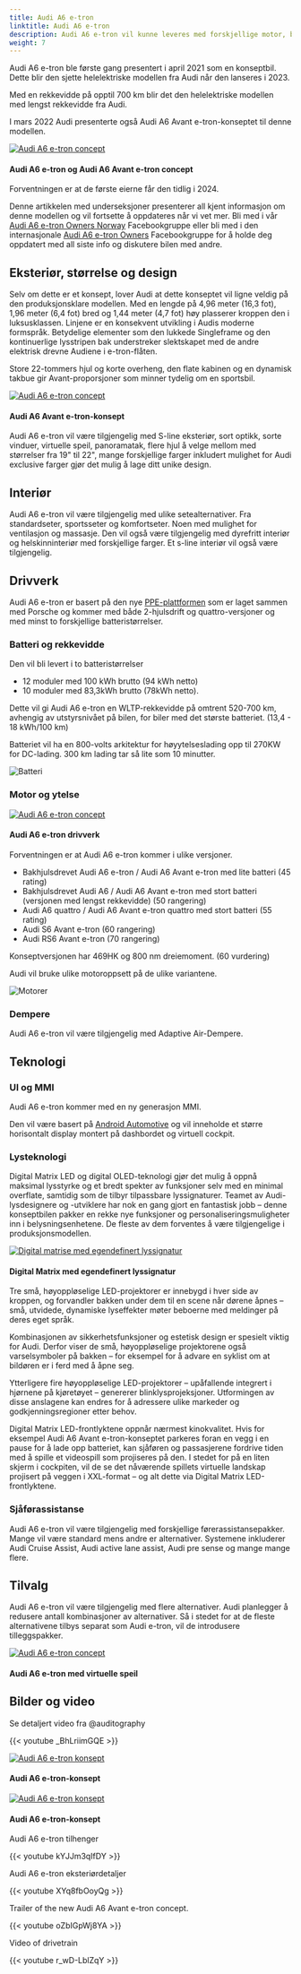 ```yaml
---
title: Audi A6 e-tron
linktitle: Audi A6 e-tron
description: Audi A6 e-tron vil kunne leveres med forskjellige motor, batteri, teknologi og design alternativer og ha rekkevidde på opptil 700km.
weight: 7
---
```

<!-- markdownlint-disable MD033 -->
Audi A6 e-tron ble første gang presentert i april 2021 som en konseptbil. Dette blir den sjette helelektriske modellen fra Audi når den lanseres i 2023.

Med en rekkevidde på opptil 700 km blir det den helelektriske modellen med lengst rekkevidde fra Audi.

I mars 2022 Audi presenterte også Audi A6 Avant e-tron-konseptet til denne modellen.

<figur>
    <a href="https://media.electrichasgoneaudi.net/multimedia/models/a6-e-tron/a6-etron-7.jpg">
        <img src="https://media.electrichasgoneaudi.net/multimedia/models/a6-e-tron/a6-etron-7s.jpg" alt="Audi A6 e-tron concept" title="Audi A6 e- tron-konsept">
    </a>
    <figcaption><h4>Audi A6 e-tron og Audi A6 Avant e-tron concept</h4></figcaption>
</figur>

Forventningen er at de første eierne får den tidlig i 2024.

Denne artikkelen med underseksjoner presenterer all kjent informasjon om denne modellen og vil fortsette å oppdateres når vi vet mer.
Bli med i vår [Audi A6 e-tron Owners Norway](https://www.facebook.com/groups/752306502112784) Facebookgruppe eller bli med i den internasjonale [Audi A6 e-tron Owners](https://www.facebook.com/groups/5590477234297637) Facebookgruppe for å holde deg oppdatert med all siste info og diskutere bilen med andre.

## Eksteriør, størrelse og design

Selv om dette er et konsept, lover Audi at dette konseptet vil ligne veldig på den produksjonsklare modellen. Med en lengde på 4,96 meter (16,3 fot), 1,96 meter (6,4 fot) bred og 1,44 meter (4,7 fot) høy plasserer kroppen den i luksusklassen. Linjene er en konsekvent utvikling i Audis moderne formspråk. Betydelige elementer som den lukkede Singleframe og den kontinuerlige lysstripen bak understreker slektskapet med de andre elektrisk drevne Audiene i e-tron-flåten.

Store 22-tommers hjul og korte overheng, den flate kabinen og en dynamisk takbue gir Avant-proporsjoner som minner tydelig om en sportsbil.

<figur>
    <a href="https://media.electrichasgoneaudi.net/multimedia/models/a6-e-tron/a6-etron-6.jpg">
        <img src="https://media.electrichasgoneaudi.net/multimedia/models/a6-e-tron/a6-etron-6s.jpg" alt="Audi A6 e-tron concept" title="Audi A6 e- tron-konsept">
    </a>
    <figcaption><h4>Audi A6 Avant e-tron-konsept</h4></figcaption>
</figur>

Audi A6 e-tron vil være tilgjengelig med S-line eksteriør, sort optikk, sorte vinduer, virtuelle speil, panoramatak, flere hjul å velge mellom med størrelser fra 19" til 22", mange forskjellige farger inkludert mulighet for Audi exclusive farger gjør det mulig å lage ditt unike design.

## Interiør

Audi A6 e-tron vil være tilgjengelig med ulike setealternativer. Fra standardseter, sportsseter og komfortseter. Noen med mulighet for ventilasjon og massasje. Den vil også være tilgjengelig med dyrefritt interiør og helskinninteriør med forskjellige farger. Et s-line interiør vil også være tilgjengelig.

## Drivverk

Audi A6 e-tron er basert på den nye [PPE-plattformen](../../technology/bev-platforms/ppe/) som er laget sammen med Porsche og kommer med både 2-hjulsdrift og quattro-versjoner og med minst to forskjellige batteristørrelser.

### Batteri og rekkevidde

Den vil bli levert i to batteristørrelser

- 12 moduler med 100 kWh brutto (94 kWh netto)
- 10 moduler med 83,3kWh brutto (78kWh netto).

Dette vil gi Audi A6 e-tron en WLTP-rekkevidde på omtrent 520-700 km, avhengig av utstyrsnivået på bilen, for biler med det største batteriet. (13,4 - 18 kWh/100 km)

Batteriet vil ha en 800-volts arkitektur for høyytelseslading opp til 270KW for DC-lading. 300 km lading tar så lite som 10 minutter.

![Batteri](https://media.electrichasgoneaudi.net/multimedia/models/a6-e-tron/battery.png "Audi A6 e-tron batteri med 12 moduler og 100kWh brutto")

### Motor og ytelse

<figur>
    <a href="https://media.electrichasgoneaudi.net/multimedia/technology/bev-platforms/ppe/drivetrain.jpgg">
        <img src="https://media.electrichasgoneaudi.net/multimedia/technology/bev-platforms/ppe/drivetrains.jpg" alt="Audi A6 e-tron concept" title="Audi A6 e-tron concept">
    </a>
     <figcaption><h4>Audi A6 e-tron drivverk</h4></figcaption>
</figur>

Forventningen er at Audi A6 e-tron kommer i ulike versjoner.

- Bakhjulsdrevet Audi A6 e-tron / Audi A6 Avant e-tron med lite batteri (45 rating)
- Bakhjulsdrevet Audi A6 / Audi A6 Avant e-tron med stort batteri (versjonen med lengst rekkevidde) (50 rangering)
- Audi A6 quattro / Audi A6 Avant e-tron quattro med stort batteri (55 rating)
- Audi S6 Avant e-tron (60 rangering)
- Audi RS6 Avant e-tron (70 rangering)

Konseptversjonen har 469HK og 800 nm dreiemoment. (60 vurdering)

Audi vil bruke ulike motoroppsett på de ulike variantene.

![Motorer](https://media.electrichasgoneaudi.net/multimedia/models/a6-e-tron/motors.jpg "Motorer for Audi A6 e-tron")

### Dempere

Audi A6 e-tron vil være tilgjengelig med Adaptive Air-Dempere.

## Teknologi

### UI og MMI

Audi A6 e-tron kommer med en ny generasjon MMI.

Den vil være basert på [Android Automotive](https://source.android.com/devices/automotive/start/what_automotive) og vil inneholde
et større horisontalt display montert på dashbordet og virtuell cockpit.

### Lysteknologi

Digital Matrix LED og digital OLED-teknologi gjør det mulig å oppnå maksimal lysstyrke og et bredt spekter av funksjoner selv med en minimal overflate, samtidig som de tilbyr tilpassbare lyssignaturer. Teamet av Audi-lysdesignere og -utviklere har nok en gang gjort en fantastisk jobb – denne konseptbilen pakker en rekke nye funksjoner og personaliseringsmuligheter inn i belysningsenhetene. De fleste av dem forventes å være tilgjengelige i produksjonsmodellen.

<figur>
    <a href="https://media.electrichasgoneaudi.net/multimedia/models/a6-e-tron/a6-etron-8.jpg">
        <img src="https://media.electrichasgoneaudi.net/multimedia/models/a6-e-tron/a6-etron-8s.jpg" alt="Digital matrise med egendefinert lyssignatur" title="Digital matrise med tilpasset lyssignatur">
    </a>
    <figcaption><h4>Digital Matrix med egendefinert lyssignatur</h4></figcaption>
</figur>

Tre små, høyoppløselige LED-projektorer er innebygd i hver side av kroppen, og forvandler bakken under dem til en scene når dørene åpnes – små, utvidede, dynamiske lyseffekter møter beboerne med meldinger på deres eget språk.

Kombinasjonen av sikkerhetsfunksjoner og estetisk design er spesielt viktig for Audi. Derfor viser de små, høyoppløselige projektorene også varselsymboler på bakken – for eksempel for å advare en syklist om at bildøren er i ferd med å åpne seg.

Ytterligere fire høyoppløselige LED-projektorer – upåfallende integrert i hjørnene på kjøretøyet – genererer blinklysprojeksjoner. Utformingen av disse anslagene kan endres for å adressere ulike markeder og godkjenningsregioner etter behov.

Digital Matrix LED-frontlyktene oppnår nærmest kinokvalitet. Hvis for eksempel Audi A6 Avant e-tron-konseptet parkeres foran en vegg i en pause for å lade opp batteriet, kan sjåføren og passasjerene fordrive tiden med å spille et videospill som projiseres på den. I stedet for på en liten skjerm i cockpiten, vil de se det nåværende spillets virtuelle landskap projisert på veggen i XXL-format – og alt dette via Digital Matrix LED-frontlyktene.

### Sjåførassistanse

Audi A6 e-tron vil være tilgjengelig med forskjellige førerassistansepakker. Mange vil være standard mens andre er alternativer.
Systemene inkluderer Audi Cruise Assist, Audi active lane assist, Audi pre sense og mange mange flere.

## Tilvalg

Audi A6 e-tron vil være tilgjengelig med flere alternativer. Audi planlegger å redusere antall kombinasjoner av alternativer. Så i stedet for at de fleste alternativene tilbys separat som Audi e-tron, vil de introdusere tilleggspakker.

<figur>
     <a href="https://media.electrichasgoneaudi.net/multimedia/models/a6-e-tron/a6-etron-5.jpg">
         <img src="https://media.electrichasgoneaudi.net/multimedia/models/a6-e-tron/a6-etron-5s.jpg" alt="Audi A6 e-tron concept" title="Audi A6 e- tron-konsept">
     </a>
     <figcaption><h4>Audi A6 e-tron med virtuelle speil</h4></figcaption>
</figur>

## Bilder og video

Se detaljert video fra @auditography

{{< youtube _BhLriimGQE >}}

<figur>
    <a href="https://media.electrichasgoneaudi.net/multimedia/models/a6-e-tron/a6-etron-1.jpg">
        <img src="https://media.electrichasgoneaudi.net/multimedia/models/a6-e-tron/a6-etron-1s.jpg" alt="Audi A6 e-tron konsept" title="Audi A6 e-tron konsept">
    </a>
    <figcaption><h4>Audi A6 e-tron-konsept</h4></figcaption>
</figur>

<figur>
    <a href="https://media.electrichasgoneaudi.net/multimedia/models/a6-e-tron/a6-etron-2.jpg">
        <img src="https://media.electrichasgoneaudi.net/multimedia/models/a6-e-tron/a6-etron-2s.jpg" alt="Audi A6 e-tron konsept" title="Audi A6 e-tron konsept">
    </a>
    <figcaption><h4>Audi A6 e-tron-konsept</h4></figcaption>
</figur>

Audi A6 e-tron tilhenger

{{< youtube kYJJm3qIfDY >}}

Audi A6 e-tron eksteriørdetaljer

{{< youtube XYq8fbOoyQg >}}

Trailer of the new Audi A6 Avant e-tron concept.

{{< youtube oZbIGpWj8YA >}}

Video of drivetrain

{{< youtube r_wD-LblZqY >}}

